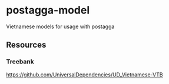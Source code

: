 # postagga-model
Vietnamese models for usage with postagga

## Resources
### Treebank
https://github.com/UniversalDependencies/UD_Vietnamese-VTB
